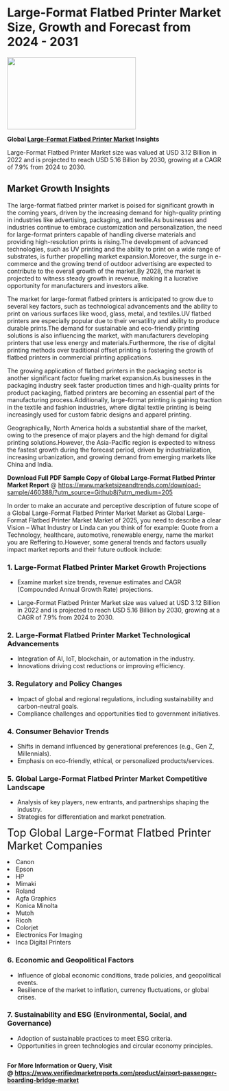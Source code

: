 <H1>Large-Format Flatbed Printer Market Size, Growth and Forecast from 2024 - 2031</H1><img class="aligncenter size-medium wp-image-584254" src="https://thirdeyenews.in/wp-content/uploads/2024/09/Global-Market-Research-300x168.jpeg" alt="" width="300" height="168" /><p><strong>Global&nbsp;<a href="https://www.marketsizeandtrends.com/download-sample/460388/?utm_source=Github8j?utm_medium=205">Large-Format Flatbed Printer Market</a> Insights</strong></p><p>Large-Format Flatbed Printer Market size was valued at USD 3.12 Billion in 2022 and is projected to reach USD 5.16 Billion by 2030, growing at a CAGR of 7.9% from 2024 to 2030.</p><p><h2>Market Growth Insights</h2> <p>The large-format flatbed printer market is poised for significant growth in the coming years, driven by the increasing demand for high-quality printing in industries like advertising, packaging, and textile.As businesses and industries continue to embrace customization and personalization, the need for large-format printers capable of handling diverse materials and providing high-resolution prints is rising.The development of advanced technologies, such as UV printing and the ability to print on a wide range of substrates, is further propelling market expansion.Moreover, the surge in e-commerce and the growing trend of outdoor advertising are expected to contribute to the overall growth of the market.By 2028, the market is projected to witness steady growth in revenue, making it a lucrative opportunity for manufacturers and investors alike.</p> <p>The market for large-format flatbed printers is anticipated to grow due to several key factors, such as technological advancements and the ability to print on various surfaces like wood, glass, metal, and textiles.UV flatbed printers are especially popular due to their versatility and ability to produce durable prints.The demand for sustainable and eco-friendly printing solutions is also influencing the market, with manufacturers developing printers that use less energy and materials.Furthermore, the rise of digital printing methods over traditional offset printing is fostering the growth of flatbed printers in commercial printing applications.</p> <p>The growing application of flatbed printers in the packaging sector is another significant factor fueling market expansion.As businesses in the packaging industry seek faster production times and high-quality prints for product packaging, flatbed printers are becoming an essential part of the manufacturing process.Additionally, large-format printing is gaining traction in the textile and fashion industries, where digital textile printing is being increasingly used for custom fabric designs and apparel printing.</p> <p>Geographically, North America holds a substantial share of the market, owing to the presence of major players and the high demand for digital printing solutions.However, the Asia-Pacific region is expected to witness the fastest growth during the forecast period, driven by industrialization, increasing urbanization, and growing demand from emerging markets like China and India.</p> <p><span class=""><strong>Download Full PDF Sample Copy of Global Large-Format Flatbed Printer Market Report</strong> @ <a href="https://www.marketsizeandtrends.com/download-sample/460388/?utm_source=Github8j?utm_medium=205" target="_blank">https://www.marketsizeandtrends.com/download-sample/460388/?utm_source=Github8j?utm_medium=205</a></span></p><p>In order to make an accurate and perceptive description of future scope of a Global&nbsp;Large-Format Flatbed Printer Market Market as Global&nbsp;Large-Format Flatbed Printer Market Market of 2025, you need to describe a clear Vision &ndash; What Industry or Linda can you think of for example: Quote from a Technology, healthcare, automotive, renewable energy, name the market you are Reffering to.However, some general trends and factors usually impact market reports and their future outlook include:</p><h3>1.&nbsp;<strong>Large-Format Flatbed Printer Market Growth Projections</strong></h3><ul><li>Examine market size trends, revenue estimates and CAGR (Compounded Annual Growth Rate) projections.</li><li><p>Large-Format Flatbed Printer Market size was valued at USD 3.12 Billion in 2022 and is projected to reach USD 5.16 Billion by 2030, growing at a CAGR of 7.9% from 2024 to 2030.</p></li></ul><h3>2.&nbsp;<strong>Large-Format Flatbed Printer Market Technological Advancements</strong></h3><ul><li>Integration of AI, IoT, blockchain, or automation in the industry.</li><li>Innovations driving cost reductions or improving efficiency.</li></ul><h3>3.&nbsp;<strong>Regulatory and Policy Changes</strong></h3><ul><li>Impact of global and regional regulations, including sustainability and carbon-neutral goals.</li><li>Compliance challenges and opportunities tied to government initiatives.</li></ul><h3>4.&nbsp;<strong>Consumer Behavior Trends</strong></h3><ul><li>Shifts in demand influenced by generational preferences (e.g., Gen Z, Millennials).</li><li>Emphasis on eco-friendly, ethical, or personalized products/services.</li></ul><h3>5.&nbsp;<strong>Global Large-Format Flatbed Printer Market Competitive Landscape</strong></h3><ul><li>Analysis of key players, new entrants, and partnerships shaping the industry.</li><li>Strategies for differentiation and market penetration.</li></ul><p data-pm-slice="1 1 []"><span style="color: inherit; font-family: inherit; font-size: 25px;">Top Global Large-Format Flatbed Printer Market Companies</span></p><div class="" data-test-id=""><p><li>Canon</li><li> Epson</li><li> HP</li><li> Mimaki</li><li> Roland</li><li> Agfa Graphics</li><li> Konica Minolta</li><li> Mutoh</li><li> Ricoh</li><li> Colorjet</li><li> Electronics For Imaging</li><li> Inca Digital Printers</li></p></div><h3>6.&nbsp;<strong>Economic and Geopolitical Factors</strong></h3><ul><li>Influence of global economic conditions, trade policies, and geopolitical events.</li><li>Resilience of the market to inflation, currency fluctuations, or global crises.</li></ul><h3>7.&nbsp;<strong>Sustainability and ESG (Environmental, Social, and Governance)</strong></h3><ul><li>Adoption of sustainable practices to meet ESG criteria.</li><li>Opportunities in green technologies and circular economy principles.</li></ul><h2><strong style="font-size: 14px;">For More Information or Query, Visit @&nbsp;</strong><a style="background-color: #ffffff; font-size: 14px;" href="https://www.marketsizeandtrends.com/report/large-format-flatbed-printer-market/" target="_blank">https://www.verifiedmarketreports.com/product/airport-passenger-boarding-bridge-market</a></h2>